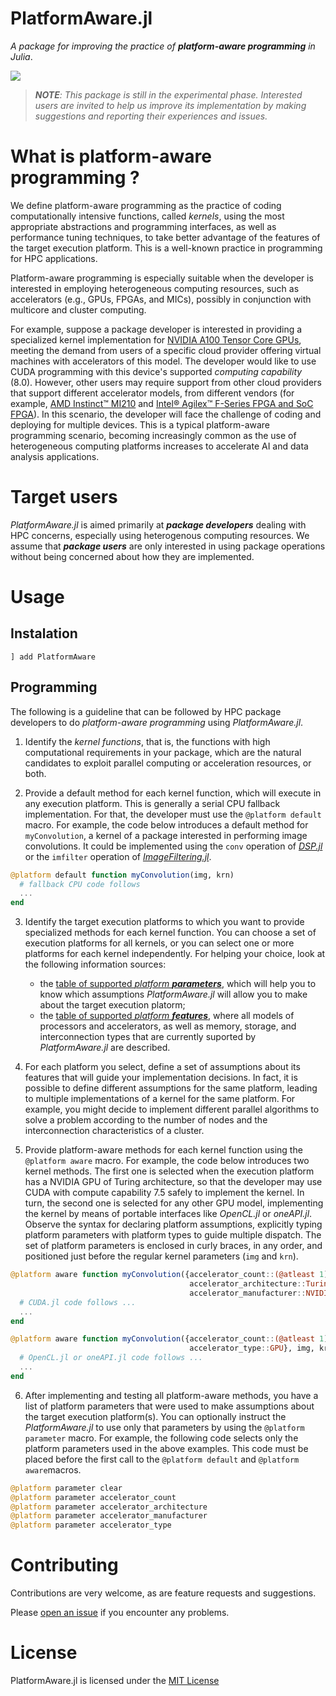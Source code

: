 # PlatformAware.jl

_A package for improving the practice of **platform-aware programming** in Julia_.

[![][build-img]][build-url]

> _**NOTE**: This package is still in the experimental phase. Interested users are invited to help us improve its implementation by making suggestions and reporting their experiences and issues._

# What is platform-aware programming ?

We define platform-aware programming as the practice of coding computationally intensive functions, called _kernels_, using the most appropriate abstractions and programming interfaces, as well as performance tuning techniques, to take better advantage of the features of the target execution platform. This is a well-known practice in programming for HPC applications.

Platform-aware programming is especially suitable when the developer is interested in employing heterogeneous computing resources, such as accelerators (e.g., GPUs, FPGAs, and MICs), possibly in conjunction with multicore and cluster computing.

For example, suppose a package developer is interested in providing a specialized kernel implementation for [NVIDIA A100 Tensor Core GPUs](https://www.nvidia.com/en-us/data-center/a100), meeting the demand from users of a specific cloud provider offering virtual machines with accelerators of this model. The developer would like to use CUDA programming with this device's supported *computing capability* (8.0). However, other users may require support from other cloud providers that support different accelerator models, from different vendors (for example, [AMD Instinct™ MI210](https://www.amd.com/en/products/server-accelerators/amd-instinct-mi210) and [Intel® Agilex™ F-Series FPGA and SoC FPGA]( https://www.intel.com/content/www/us/en/products/details/fpga/agilex/f-series.html)). In this scenario, the developer will face the challenge of coding and deploying for multiple devices. This is a typical platform-aware programming scenario, becoming increasingly common as the use of heterogeneous computing platforms increases to accelerate AI and data analysis applications.

# Target users

_PlatformAware.jl_ is aimed primarily at **_package developers_** dealing with HPC concerns, especially using heterogenous computing resources.
We assume that **_package users_** are only interested in using package operations without being concerned about how they are implemented.

# Usage

## Instalation

```] add PlatformAware```

   

## Programming

The following is a guideline that can be followed by HPC package developers to do _platform-aware programming_ using _PlatformAware.jl_.

1. Identify the _kernel functions_, that is, the functions with high computational requirements in your package, which are the natural candidates to exploit parallel computing or acceleration resources, or both.

2. Provide a default method for each kernel function, which will execute in any execution platform. This is generally a serial CPU fallback implementation. For that, the developer must use the ```@platform default``` macro. For example, the code below introduces a default method for ```myConvolution```, a kernel of a package interested in performing image convolutions. It could be implemented using the ```conv``` operation of [_DSP.jl_](https://github.com/JuliaDSP/DSP.jl) or the ```imfilter``` operation of [_ImageFiltering.jl_](https://juliaimages.org/ImageFiltering.jl/stable/).

```julia
@platform default function myConvolution(img, krn)
  # fallback CPU code follows 
  ...
end
```


3. Identify the target execution platforms to which you want to provide specialized methods for each kernel function. You can choose a set of execution platforms for all kernels, or you can select one or more platforms for each kernel independently. For helping your choice, look at the following information sources:
   - the [table of supported _platform **parameters**_](https://docs.google.com/spreadsheets/d/1n-c4b7RxUduaKV43XrTnt54w-SR1AXgVNI7dN2OkEUc/edit?usp=sharing), which will help you to know which assumptions _PlatformAware.jl_ will allow you to make about the target execution platorm;
   - the [table of supported _platform **features**_](), where all models of processors and accelerators, as well as memory, storage, and interconnection types that are currently suported by _PlatformAware.jl_ are described.

4. For each platform you select, define a set of assumptions about its features that will guide your implementation decisions. In fact, it is possible to define different assumptions for the same platform, leading to multiple implementations of a kernel for the same platform. For example, you might decide to implement different parallel algorithms to solve a problem according to the number of nodes and the interconnection characteristics of a cluster.

5. Provide platform-aware methods for each kernel function using the ```@platform aware``` macro. For example, the code below introduces two kernel methods. The first one is selected when the execution platform has a NVIDIA GPU of Turing architecture, so that the developer may use CUDA with compute capability 7.5 safely to implement the kernel. In turn, the second one is selected for any other GPU model, implementing the kernel by means of portable interfaces like _OpenCL.jl_ or _oneAPI.jl_. Observe the syntax for declaring platform assumptions, explicitly typing platform parameters with platform types to guide multiple dispatch. The set of platform parameters is enclosed in curly braces, in any order, and positioned just before the regular kernel parameters (```img``` and ```krn```).

```julia
@platform aware function myConvolution({accelerator_count::(@atleast 1), 
                                        accelerator_architecture::Turing,
                                        accelerator_manufacturer::NVIDIA}, img, krn)
  # CUDA.jl code follows ...
  ...
end

@platform aware function myConvolution({accelerator_count::(@atleast 1),
                                        accelerator_type::GPU}, img, krn)
  # OpenCL.jl or oneAPI.jl code follows ...
  ...
end
```

6. After implementing and testing all platform-aware methods, you have a list of platform parameters that were used to make assumptions about the target execution platform(s). You can optionally instruct the _PlatformAware.jl_ to use only that parameters by using the ``@platform parameter`` macro. For example, the following code selects only the platform parameters used in the above examples. This code must be placed before the first call to the ```@platform default``` and ```@platform aware```macros.

```julia
@platform parameter clear
@platform parameter accelerator_count
@platform parameter accelerator_architecture
@platform parameter accelerator_manufacturer
@platform parameter accelerator_type
```

# Contributing

Contributions are very welcome, as are feature requests and suggestions.

Please [open an issue](https://github.com/decarvalhojunior-fh/PlatformAware.jl) if you encounter any problems.

# License

PlatformAware.jl is licensed under the [MIT License](https://github.com/decarvalhojunior-fh/PlatformAware.jl/blob/master/LICENSE) 

[build-img]: https://img.shields.io/github/workflow/status/JuliaEarth/ImageQuilting.jl/CI
[build-url]: https://github.com/decarvalhojunior-fh/PlatformAware.jl/actions
